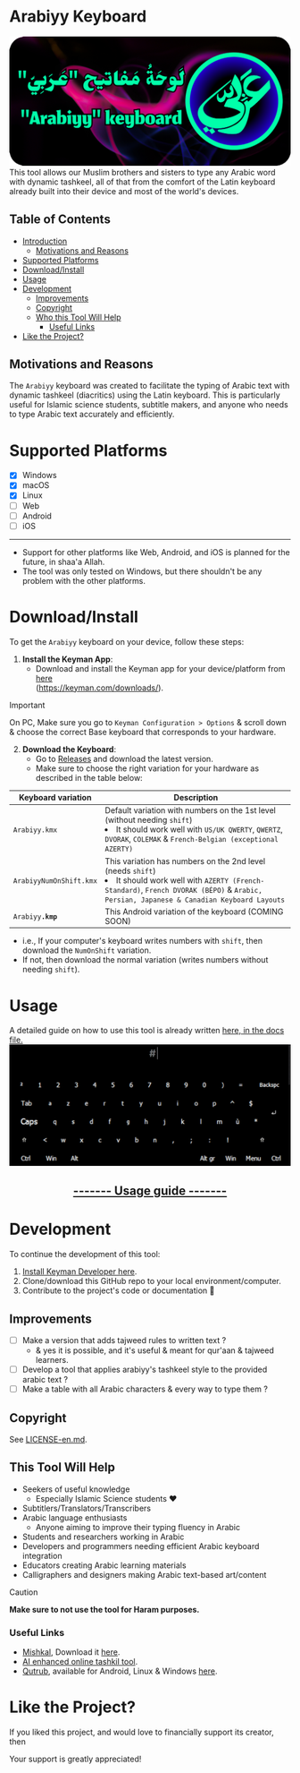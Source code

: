 # <a id="introduction"></a>Arabiyy Keyboard
![Banner](../Visuals/Banner.png)
This tool allows our Muslim brothers and sisters to type any Arabic word with dynamic tashkeel, all of that from the comfort of the Latin keyboard already built into their device and most of the world's devices.

## Table of Contents
- [Introduction](#introduction)
    - [Motivations and Reasons](#motivations-and-reasons)
- [Supported Platforms](#supported-platforms)
- [Download/Install](#download-install)
- [Usage](#usage)
- [Development](#development)
    - [Improvements](#improvements)
    - [Copyright](#copyright)
    - [Who this Tool Will Help](#this-tool-will-help)
        - [Useful Links](#useful-links)
- [Like the Project?](#like-the-project)

## <a id="motivations-and-reasons"></a>Motivations and Reasons
The `Arabiyy` keyboard was created to facilitate the typing of Arabic text with dynamic tashkeel (diacritics) using the Latin keyboard. This is particularly useful for Islamic science students, subtitle makers, and anyone who needs to type Arabic text accurately and efficiently.

# <a id="supported-platforms"></a>Supported Platforms
- [x] Windows
- [x] macOS
- [x] Linux
- [ ] Web
- [ ] Android
- [ ] iOS

---
- Support for other platforms like Web, Android, and iOS is planned for the future, in shaa'a Allah.
- The tool was only tested on Windows, but there shouldn't be any problem with the other platforms.

# <a id="download-install"></a>Download/Install
To get the `Arabiyy` keyboard on your device, follow these steps:
1. **Install the Keyman App**: 
   - Download and install the Keyman app for your device/platform from [here](https://keyman.com/downloads/)<br>(https://keyman.com/downloads/).

> [!IMPORTANT]
> On PC, Make sure you go to `Keyman Configuration > Options` & scroll down & choose the correct Base keyboard that corresponds to your hardware.

2. **Download the Keyboard**:
   - Go to [Releases](https://github.com/O1Anas/Arabiyy-keyboard/releases) and download the latest version.
   - Make sure to choose the right variation for your hardware as described in the table below:

| Keyboard variation | Description |
|---|---|
| `Arabiyy.kmx` | Default variation with numbers on the 1st level (without needing `shift`)<li>It should work well with `US/UK QWERTY`, `QWERTZ`, `DVORAK`, `COLEMAK` & `French-Belgian (exceptional AZERTY)`</li> |
| `ArabiyyNumOnShift.kmx` | This variation has numbers on the 2nd level (needs `shift`)<li>It should work well with `AZERTY (French-Standard)`, `French DVORAK (BÉPO)` & `Arabic, Persian, Japanese & Canadian Keyboard Layouts`</li> |
| `Arabiyy`**`.kmp`** | This Android variation of the keyboard (COMING SOON) |
- i.e., If your computer's keyboard writes numbers with `shift`, then download the `NumOnShift` variation.
- If not, then download the normal variation (writes numbers without needing `shift`).

# <a id="usage"></a>Usage
A detailed guide on how to use this tool is already written [here, in the docs file.](Docs-en.md)
![Preview](../Visuals/preview-9om.gif)

<div align="center"><h2><a href="Docs-en.md">------- Usage guide -------</a></h2></div>

# <a id="development"></a>Development
To continue the development of this tool:
1. [Install Keyman Developer here](https://keyman.com/developer/download).
2. Clone/download this GitHub repo to your local environment/computer.
3. Contribute to the project's code or documentation 💙

## <a id="improvements"></a>Improvements
- [ ] Make a version that adds tajweed rules to written text ?
    - & yes it is possible, and it's useful & meant for qur'aan & tajweed learners.
- [ ] Develop a tool that applies arabiyy's tashkeel style to the provided arabic text ?
- [ ] Make a table with all Arabic characters & every way to type them ?

## <a id="copyright"></a>Copyright
See [LICENSE-en.md](LICENSE-en.md).

## <a id="this-tool-will-help"></a>This Tool Will Help  
- Seekers of useful knowledge
  - Especially Islamic Science students ❤️
- Subtitlers/Translators/Transcribers
- Arabic language enthusiasts
  - Anyone aiming to improve their typing fluency in Arabic
- Students and researchers working in Arabic
- Developers and programmers needing efficient Arabic keyboard integration
- Educators creating Arabic learning materials
- Calligraphers and designers making Arabic text-based art/content

> [!CAUTION] 
> **Make sure to not use the tool for Haram purposes.**

### <a id="useful-links"></a>Useful Links
- [Mishkal](https://github.com/linuxscout/mishkal), Download it [here](https://sourceforge.net/projects/mishkal/files/).
- [AI enhanced online tashkil tool](https://www.tashkil.net/tashkil).
- [Qutrub](https://github.com/linuxscout/qutrub), available for Android, Linux & Windows [here](https://qutrub.arabeyes.org/download/).

# <a id="like-the-project"></a>Like the Project?
If you liked this project, and would love to financially support its creator, then

Your support is greatly appreciated!